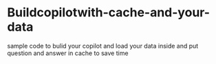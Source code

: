 # Buildcopilotwith-cache-and-your-data
sample code to bulid your copilot and load your data inside and put question and answer in cache to save time
